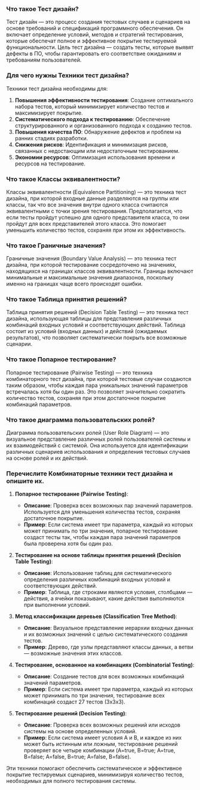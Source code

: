 ### Что такое Тест дизайн?

Тест дизайн — это процесс создания тестовых случаев и сценариев на основе требований и спецификаций программного обеспечения. Он включает определение условий, методов и стратегий тестирования, которые обеспечат полное и эффективное покрытие тестируемой функциональности. Цель тест дизайна — создать тесты, которые выявят дефекты в ПО, чтобы гарантировать его соответствие ожиданиям и требованиям пользователей.

### Для чего нужны Техники тест дизайна?

Техники тест дизайна необходимы для:
1. **Повышения эффективности тестирования**: Создание оптимального набора тестов, который минимизирует количество тестов и максимизирует покрытие.
2. **Систематического подхода к тестированию**: Обеспечение структурированного и организованного подхода к созданию тестов.
3. **Повышения качества ПО**: Обнаружение дефектов и проблем на ранних стадиях разработки.
4. **Снижения рисков**: Идентификация и минимизация рисков, связанных с недостающим или недостаточным тестированием.
5. **Экономии ресурсов**: Оптимизация использования времени и ресурсов на тестирование.

### Что такое Классы эквивалентности?

Классы эквивалентности (Equivalence Partitioning) — это техника тест дизайна, при которой входные данные разделяются на группы или классы, так что все значения внутри одного класса считаются эквивалентными с точки зрения тестирования. Предполагается, что если тесты пройдут успешно для одного представителя класса, то они пройдут для всех представителей этого класса. Это помогает уменьшить количество тестов, сохраняя при этом их эффективность.

### Что такое Граничные значения?

Граничные значения (Boundary Value Analysis) — это техника тест дизайна, при которой тестирование сосредоточено на значениях, находящихся на границах классов эквивалентности. Границы включают минимальные и максимальные значения диапазонов, поскольку именно на границах чаще всего происходят ошибки.

### Что такое Таблица принятия решений?

Таблица принятия решений (Decision Table Testing) — это техника тест дизайна, использующая таблицы для представления различных комбинаций входных условий и соответствующих действий. Таблица состоит из условий (входных данных) и действий (ожидаемых результатов), что позволяет систематически покрыть все возможные сценарии.

### Что такое Попарное тестирование?

Попарное тестирование (Pairwise Testing) — это техника комбинаторного тест дизайна, при которой тестовые случаи создаются таким образом, чтобы каждая пара уникальных значений параметров встречалась хотя бы один раз. Это позволяет значительно сократить количество тестов, сохраняя при этом достаточное покрытие комбинаций параметров.

### Что такое диаграмма пользовательских ролей?

Диаграмма пользовательских ролей (User Role Diagram) — это визуальное представление различных ролей пользователей системы и их взаимодействий с системой. Она используется для идентификации различных сценариев использования и определения тестовых случаев на основе ролей и их действий.

### Перечислите Комбинаторные техники тест дизайна и опишите их.

1. **Попарное тестирование (Pairwise Testing)**:
   - **Описание**: Проверка всех возможных пар значений параметров. Используется для уменьшения количества тестов, сохраняя достаточное покрытие.
   - **Пример**: Если система имеет три параметра, каждый из которых может принимать по три значения, попарное тестирование создаст тесты так, чтобы каждая пара значений параметров была проверена хотя бы один раз.

2. **Тестирование на основе таблицы принятия решений (Decision Table Testing)**:
   - **Описание**: Использование таблиц для систематического определения различных комбинаций входных условий и соответствующих действий.
   - **Пример**: Таблица, где строками являются условия, столбцами — действия, а ячейки показывают, какие действия выполняются при выполнении условий.

3. **Метод классификации деревьев (Classification Tree Method)**:
   - **Описание**: Визуальное представление иерархии входных данных и их возможных значений с целью систематического создания тестов.
   - **Пример**: Дерево, где узлы представляют классы данных, а ветви — возможные значения этих классов.

4. **Тестирование, основанное на комбинациях (Combinatorial Testing)**:
   - **Описание**: Создание тестов для всех возможных комбинаций значений параметров.
   - **Пример**: Если система имеет три параметра, каждый из которых может принимать по три значения, тестирование всех комбинаций создаст 27 тестов (3x3x3).

5. **Тестирование решений (Decision Testing)**:
   - **Описание**: Проверка всех возможных решений или исходов системы на основе определенных условий.
   - **Пример**: Если система имеет условия A и B, и каждое из них может быть истинным или ложным, тестирование решений проверяет все четыре комбинации (A=true, B=true; A=true, B=false; A=false, B=true; A=false, B=false).

Эти техники помогают обеспечить систематическое и эффективное покрытие тестируемых сценариев, минимизируя количество тестов, необходимых для полного тестирования системы.
